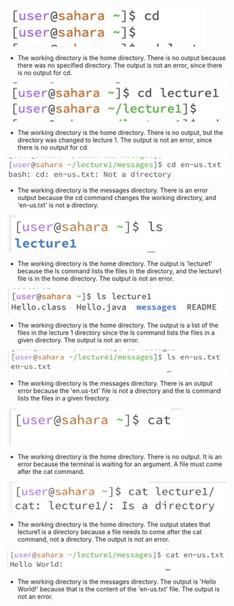 ![Image](cd1.png)
* The working directory is the home directory. There is no output because there was no specified directory. The output is not an error, since there is no output for cd.

![Image](cd2.png)
* The working directory is the home directory. There is no output, but the directory was changed to lecture 1. The output is not an error, since there is no output for cd.

![Image](cd3.png)
* The working directory is the messages directory. There is an error output because the cd command changes the working directory, and 'en-us.txt' is not a directory.
  
![Image](ls1.png)
* The working directory is the home directory. The output is 'lecture1' because the ls command lists the files in the directory, and the lecture1 file is in the home directory. The output is not an error.

![Image](ls2.png)
* The working directory is the home directory. The output is a list of the files in the lecture 1 directory since the ls command lists the files in a given directory. The output is not an error.

![Image](ls_3.png)
* The working directory is the messages directory. There is an output error because the 'en.us-txt' file is not a directory and the ls command lists the files in a given firectory. 

![Image](cat1.png)
* The working directory is the home directory. There is no output. It is an error because the terminal is waiting for an argument. A file must come after the cat command.

![Image](cat2.png)
* The working directory is the home directory. The output states that lecture1 is a directory because a file needs to come after the cat command, not a directory. The output is not an error.

![Image](cat_3.png)
* The working directory is the messages directory. The output is 'Hello World!' because that is the content of the 'en-us.txt' file. The output is not an error.
